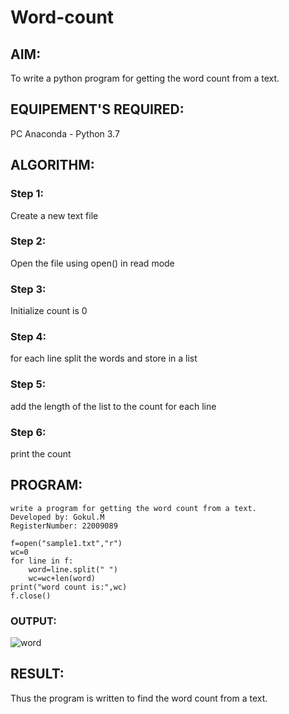 # Word-count
## AIM:
To write a python program for getting the word count from a text.
## EQUIPEMENT'S REQUIRED: 
PC
Anaconda - Python 3.7
## ALGORITHM: 
### Step 1:
Create a new text file
### Step 2: 
 Open the file using open() in read mode
### Step 3: 
Initialize count is 0
### Step 4:  
for each line split the words and store in a list
### Step 5: 
add the length of the list to the count for each line
### Step 6: 
print the count
## PROGRAM:
```
write a program for getting the word count from a text.
Developed by: Gokul.M
RegisterNumber: 22009089

f=open("sample1.txt","r")
wc=0
for line in f:
    word=line.split(" ")
    wc=wc+len(word)
print("word count is:",wc)
f.close()
```


### OUTPUT:
![word](https://user-images.githubusercontent.com/121165996/214890662-f93e04ff-0c45-47a5-abac-ceb7f07d75c0.png)




## RESULT:
Thus the program is written to find the word count from a text.

